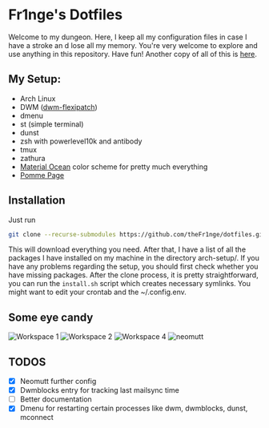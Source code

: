 # Fr1nge's Dotfiles

Welcome to my dungeon. Here, I keep all my configuration files in case I have a stroke an
d lose all my memory. You're very welcome to explore and use anything in this repository. 
Have fun! Another copy of all of this is [here](https://git.yigitcolakoglu.com/yigitcolakoglu/dotfiles).

## My Setup: 

* Arch Linux
* DWM ([dwm-flexipatch](https://github.com/bakkeby/dwm-flexipatch))
* dmenu
* st (simple terminal)
* dunst
* zsh with powerlevel10k and antibody
* tmux
* zathura
* [Material Ocean](https://github.com/material-ocean/) color scheme for pretty much everything
* [Pomme Page](https://github.com/kikiklang/pomme-page)

## Installation

Just run 
```sh
git clone --recurse-submodules https://github.com/theFr1nge/dotfiles.git ~/.dotfiles && ~/.dotfiles/install.sh
```
This will download everything you need. After that, I have a list of all the packages I have installed on my machine in the directory arch-setup/.
If you have any problems regarding the setup, you should first check whether you have missing packages. 
After the clone process, it is pretty straightforward, you can run the `install.sh` script which creates necessary symlinks. 
You might want to edit your crontab and the ~/.config.env.
## Some eye candy

![Workspace 1](https://minio.yigitcolakoglu.com/screenshots/rice/neofetch.png) 
![Workspace 2](https://minio.yigitcolakoglu.com/screenshots/rice/brave.png) 
![Workspace 4](https://minio.yigitcolakoglu.com/screenshots/rice/ranger.png) 
![neomutt](https://minio.yigitcolakoglu.com/screenshots/rice/mail.png) 

## TODOS

* [X] Neomutt further config
* [X] Dwmblocks entry for tracking last mailsync time
* [ ] Better documentation
* [X] Dmenu for restarting certain processes like dwm, dwmblocks, dunst, mconnect
